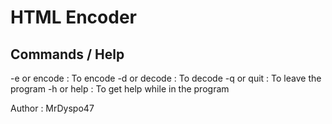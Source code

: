 # HTML Encoder


## Commands / Help
-e or encode : To encode 
-d or decode : To decode
-q or quit : To leave the program
-h or help : To get help while in the program





Author : MrDyspo47